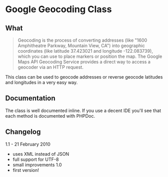 Google Geocoding Class
======================
What
----
> Geocoding is the process of converting addresses (like "1600 Amphitheatre Parkway, Mountain View, CA") into geographic coordinates (like latitude 37.423021 and longitude -122.083739), which you can use to place markers or position the map. The Google Maps API Geocoding Service provides a direct way to access a geocoder via an HTTP request.

This class can be used to geocode addresses or reverse geocode latitudes and longitudes in a very easy way.

Documentation
-------------
The class is well documented inline. If you use a decent IDE you'll see that each method is documented with PHPDoc.

Changelog
---------
1.1 - 21 February 2010
- uses XML instead of JSON
- full support for UTF-8
- small improvements
1.0 
- first version!
